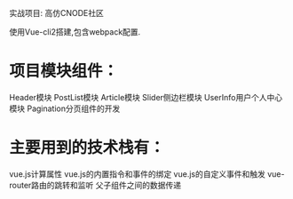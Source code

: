 实战项目: 高仿CNODE社区

使用Vue-cli2搭建,包含webpack配置.

# 项目模块组件：
Header模块
PostList模块
Article模块
Slider侧边栏模块
UserInfo用户个人中心模块
Pagination分页组件的开发

# 主要用到的技术栈有：
vue.js计算属性
vue.js的内置指令和事件的绑定
vue.js的自定义事件和触发
vue-router路由的跳转和监听
父子组件之间的数据传递